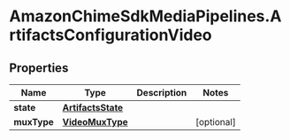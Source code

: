 # AmazonChimeSdkMediaPipelines.ArtifactsConfigurationVideo

## Properties

Name | Type | Description | Notes
------------ | ------------- | ------------- | -------------
**state** | [**ArtifactsState**](ArtifactsState.md) |  | 
**muxType** | [**VideoMuxType**](VideoMuxType.md) |  | [optional] 



